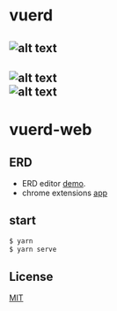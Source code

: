 # vuerd
![alt text](https://vuerd.github.io/vuerd-front/verd.png)  
---
![alt text](https://vuerd.github.io/vuerd-front/img/01.vuerd.png)  
![alt text](https://vuerd.github.io/vuerd-front/img/02.vuerd.png)
---
# vuerd-web
## ERD
* ERD editor [demo](https://vuerd.github.io/vuerd-front/).
* chrome extensions [app](https://chrome.google.com/webstore/detail/vuerd/jnjbnkehgfngjhlcaefjfdamioapajfg)

## start
``` bash
$ yarn
$ yarn serve
```

## License
[MIT](https://github.com/vuerd/vuerd-front/blob/master/LICENSE)
